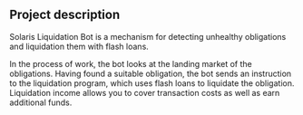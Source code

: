 ## Project description

Solaris Liquidation Bot is a mechanism for detecting unhealthy obligations and liquidation them with flash loans.

In the process of work, the bot looks at the landing market of the obligations. Having found a suitable obligation, the bot sends an instruction to the liquidation program, which uses flash loans to liquidate the obligation. Liquidation income allows you to cover transaction costs as well as earn additional funds.